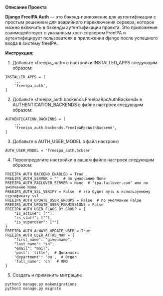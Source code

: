 **Описание Проекта**

**Django FreeIPA Auth** — это бэкэнд-приложение для аутентификации с простым решением для аварийного переключения сервера, которое можно включить в бэкенды аутентификации проекта. Это приложение взаимодействует с указанным хост-сервером FreeIPA и аутентифицирует пользователя в приложении django после успешного входа в систему freeIPA.


**Инструкция:**

1) Добавьте «freeipa_auth» в настройки INSTALLED_APPS следующим образом: 
```
INSTALLED_APPS = [
    ...
    'freeipa_auth',
]
```

2) Добавьте «freeipa_auth.backends.FreeIpaRpcAuthBackend» в AUTHENTICATION_BACKENDS в файле настроек следующим образом: 

```
AUTHENTICATION_BACKENDS = [
    ...
    'freeipa_auth.backends.FreeIpaRpcAuthBackend',
]
```
3) Добавьте в AUTH_USER_MODEL в файл настроек:
```
AUTH_USER_MODEL = 'freeipa_auth.ScUser'
```
4) Переопределите настройки в вашем файле настроек следующим образом: 
```
FREEIPA_AUTH_BACKEND_ENABLED = True
FREEIPA_AUTH_SERVER = ""  # по умолчанию None
FREEIPA_AUTH_FAILOVER_SERVER = None  # "ipa.failover.com" или по умолчанию None
FREEIPA_AUTH_SSL_VERIFY = False  # это будет путь к используемому сертификату ssl
FREEIPA_AUTH_UPDATE_USER_GROUPS = False  # по умолчанию False
FREEIPA_AUTH_UPDATE_USER_PERMISSIONS = False
FREEIPA_AUTH_USER_FLAGS_BY_GROUP = {
    "is_active": [""],
    "is_staff": [""],
    "is_superuser": [""]
}
FREEIPA_AUTH_ALWAYS_UPDATE_USER = True
FREEIPA_AUTH_USER_ATTRS_MAP = {
    "first_name": "givenname",
    "last_name": "sn",
    "email": "mail",
    'post': 'title',  # Должность
    'department': 'ou',  # Отдел
    'full_name': 'cn'  # ФИО
}
```
5) Создать и применить миграции: 
```
python3 manage.py makemigrations
python3 manage.py migrate
```
